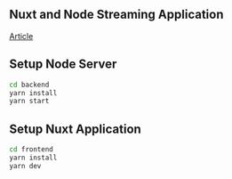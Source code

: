 ## Nuxt and Node Streaming Application
[Article](https://www.smashingmagazine.com/2021/04/building-video-streaming-app-nuxtjs-node-express/)

## Setup Node Server
``` bash
cd backend
yarn install
yarn start
```

## Setup Nuxt Application
``` bash
cd frontend
yarn install
yarn dev
```
